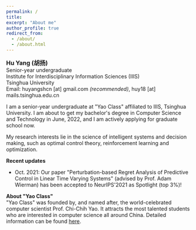 ```yaml
---
permalink: /
title:
excerpt: "About me"
author_profile: true
redirect_from: 
  - /about/
  - /about.html
---
```


<font size=3>**Hu Yang (胡扬)**</font>  
Senior-year undergraduate  
Institute for Interdisciplinary Information Sciences (IIIS)  
Tsinghua University  
Email: huyangshcn [at] gmail.com *(recommended)*, huy18 [at] mails.tsinghua.edu.cn

I am a senior-year undergraduate at "Yao Class" affiliated to IIIS, Tsinghua University. I am about to get my bachelor's degree in Computer Science and Technology in June, 2022, and I am actively applying for graduate school now.

My research interests lie in the science of intelligent systems and decision making, such as optimal control theory, reinforcement learning and optimization.

**Recent updates**
+ Oct. 2021: Our paper "Perturbation-based Regret Analysis of Predictive Control in Linear Time Varying Systems" (advised by Prof. Adam Wierman) has been accepted to NeurIPS'2021 as Spotlight (top 3%)!

**About "Yao Class"**  
"Yao Class" was founded by, and named after, the world-celebrated computer scientist Prof. Chi-Chih Yao. It attracts the most talented students who are interested in computer science all around China. Detailed information can be found [here](https://iiis.tsinghua.edu.cn/en/yaoclass/).